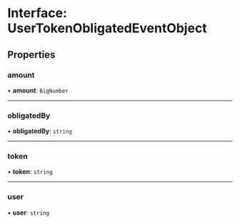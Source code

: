 # Interface: UserTokenObligatedEventObject

## Properties

### amount

• **amount**: `BigNumber`

___

### obligatedBy

• **obligatedBy**: `string`

___

### token

• **token**: `string`

___

### user

• **user**: `string`
